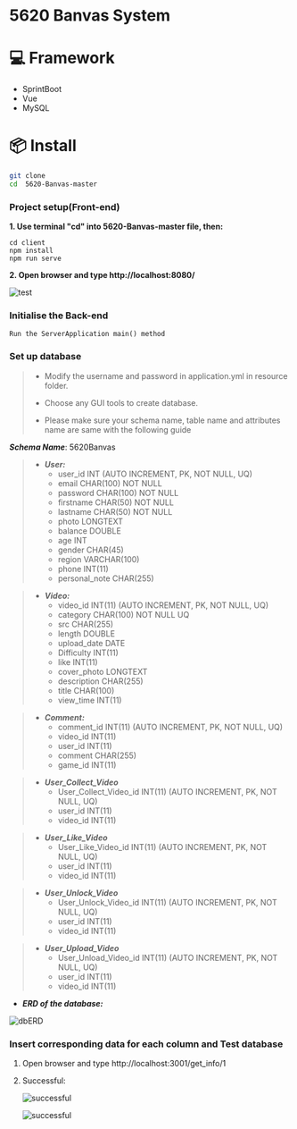 # 5620 Banvas System


# 💻 Framework

- SprintBoot
- Vue
- MySQL

# 📦 Install
```bash
git clone 
cd  5620-Banvas-master
```
### Project setup(Front-end)

**1. Use terminal "cd" into 5620-Banvas-master file, then:**
```
cd client 
npm install
npm run serve
```
**2. Open browser and type http://localhost:8080/**
  
  ![test](https://github.sydney.edu.au/jlin2133/5620-Banvas/tree/master/README%20image/test.png)

### Initialise the Back-end
```
Run the ServerApplication main() method
```

### Set up database
> - Modify the username and password in application.yml in resource
> folder. 
> 
> - Choose any GUI tools to create database.
>
> - Please make sure your schema name, table name and attributes 
> name are same with the following guide

  ***Schema Name***: 5620Banvas

> - ***User:***
>   - user_id INT (AUTO INCREMENT, PK, NOT NULL, UQ)
>   - email CHAR(100) NOT NULL
>   - password CHAR(100) NOT NULL
>   - firstname CHAR(50) NOT NULL
>   - lastname CHAR(50) NOT NULL
>   - photo LONGTEXT
>   - balance DOUBLE
>   - age INT
>   - gender CHAR(45)
>   - region VARCHAR(100)
>   - phone INT(11)
>   - personal_note CHAR(255)

> - ***Video:***
>   - video_id INT(11) (AUTO INCREMENT, PK, NOT NULL, UQ)
>   - category CHAR(100) NOT NULL UQ
>   - src CHAR(255)
>   - length DOUBLE
>   - upload_date DATE
>   - Difficulty INT(11)
>   - like INT(11)
>   - cover_photo  LONGTEXT
>   - description CHAR(255)
>   - title CHAR(100)
>   - view_time INT(11)


> - ***Comment:***
>   - comment_id  INT(11) (AUTO INCREMENT, PK, NOT NULL, UQ)
>   - video_id  INT(11)
>   - user_id  INT(11)
>   - comment CHAR(255) 
>   - game_id INT(11)

> - ***User_Collect_Video***
>   - User_Collect_Video_id INT(11)  (AUTO INCREMENT, PK, NOT NULL, UQ)
>   - user_id  INT(11)
>   - video_id  INT(11)

> - ***User_Like_Video***
>   - User_Like_Video_id INT(11)  (AUTO INCREMENT, PK, NOT NULL, UQ)
>   - user_id  INT(11)
>   - video_id  INT(11)

> - ***User_Unlock_Video***
>   - User_Unlock_Video_id INT(11)  (AUTO INCREMENT, PK, NOT NULL, UQ)
>   - user_id  INT(11)
>   - video_id  INT(11)

> - ***User_Upload_Video***
>   - User_Unload_Video_id INT(11)  (AUTO INCREMENT, PK, NOT NULL, UQ)
>   - user_id  INT(11)
>   - video_id  INT(11)

- ***ERD of the database:***

 ![dbERD](https://github.sydney.edu.au/jlin2133/5620-Banvas/tree/master/README%20image/erd.png)


### Insert corresponding data for each column and Test database

1. Open browser and type http://localhost:3001/get_info/1
2. Successful:
   
   ![successful](https://github.sydney.edu.au/jlin2133/5620-Banvas/tree/master/README%20image/successful1.png)

   ![successful](https://github.sydney.edu.au/jlin2133/5620-Banvas/tree/master/README%20image/successful2.png)

